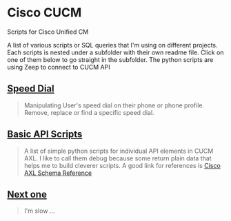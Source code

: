 # Cisco CUCM
Scripts for Cisco Unified CM

A list of various scripts or SQL queries that I'm using on different projects. Each scripts is nested under a subfolder with their own readme file.
Click on one of them below to go straight in the subfolder.
The python scripts are using Zeep to connect to CUCM API

## [Speed Dial](https://github.com/lpdescamps/Cisco_CUCM/tree/master/Speed_Dial)
>Manipulating User's speed dial on their phone or phone profile. Remove, replace or find a specific speed dial.

## [Basic API Scripts](https://github.com/lpdescamps/Cisco_CUCM/tree/master/Basic)
>A list of simple python scripts for individual API elements in CUCM AXL. I like to call them debug because some return plain data that helps me to build cleverer scripts. A good link for references is [Cisco  AXL Schema Reference](https://developer.cisco.com/docs/axl-schema-reference/)

## [Next one](https://github.com/lpdescamps/)
>I'm slow ...
